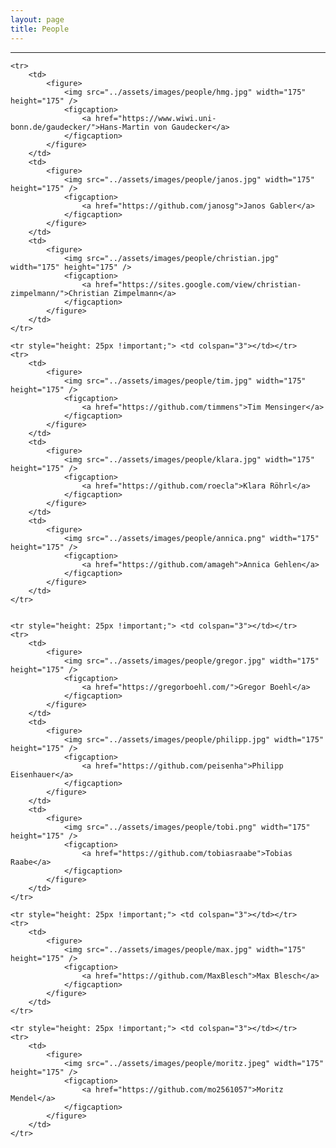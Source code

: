 ```yaml
---
layout: page
title: People
---
```


---

<table>

    <tr>
        <td> 
            <figure>
                <img src="../assets/images/people/hmg.jpg" width="175" height="175" />
                <figcaption>
                    <a href="https://www.wiwi.uni-bonn.de/gaudecker/">Hans-Martin von Gaudecker</a>
                </figcaption>
            </figure>
        </td>
        <td> 
            <figure>
                <img src="../assets/images/people/janos.jpg" width="175" height="175" />
                <figcaption>
                    <a href="https://github.com/janosg">Janos Gabler</a>
                </figcaption>
            </figure>
        </td>
        <td> 
            <figure>
                <img src="../assets/images/people/christian.jpg" width="175" height="175" />
                <figcaption>
                    <a href="https://sites.google.com/view/christian-zimpelmann/">Christian Zimpelmann</a>
                </figcaption>
            </figure>
        </td>
    </tr>
    
    <tr style="height: 25px !important;"> <td colspan="3"></td></tr>
    <tr>
        <td> 
            <figure>
                <img src="../assets/images/people/tim.jpg" width="175" height="175" />
                <figcaption>
                    <a href="https://github.com/timmens">Tim Mensinger</a>
                </figcaption>
            </figure>
        </td>
        <td> 
            <figure>
                <img src="../assets/images/people/klara.jpg" width="175" height="175" />
                <figcaption>
                    <a href="https://github.com/roecla">Klara Röhrl</a>
                </figcaption>
            </figure>
        </td>
        <td> 
            <figure>
                <img src="../assets/images/people/annica.png" width="175" height="175" />
                <figcaption>
                    <a href="https://github.com/amageh">Annica Gehlen</a>
                </figcaption>
            </figure>
        </td>
    </tr>
    

    <tr style="height: 25px !important;"> <td colspan="3"></td></tr>
    <tr>
        <td> 
            <figure>
                <img src="../assets/images/people/gregor.jpg" width="175" height="175" />
                <figcaption>
                    <a href="https://gregorboehl.com/">Gregor Boehl</a>
                </figcaption>
            </figure>
        </td>
        <td> 
            <figure>
                <img src="../assets/images/people/philipp.jpg" width="175" height="175" />
                <figcaption>
                    <a href="https://github.com/peisenha">Philipp Eisenhauer</a>
                </figcaption>
            </figure>
        </td>
        <td> 
            <figure>
                <img src="../assets/images/people/tobi.png" width="175" height="175" />
                <figcaption>
                    <a href="https://github.com/tobiasraabe">Tobias Raabe</a>
                </figcaption>
            </figure>
        </td>
    </tr>

    <tr style="height: 25px !important;"> <td colspan="3"></td></tr>
    <tr>
        <td> 
            <figure>
                <img src="../assets/images/people/max.jpg" width="175" height="175" />
                <figcaption>
                    <a href="https://github.com/MaxBlesch">Max Blesch</a>
                </figcaption>
            </figure>
        </td>
    </tr>

    <tr style="height: 25px !important;"> <td colspan="3"></td></tr>
    <tr>
        <td> 
            <figure>
                <img src="../assets/images/people/moritz.jpeg" width="175" height="175" />
                <figcaption>
                    <a href="https://github.com/mo2561057">Moritz Mendel</a>
                </figcaption>
            </figure>
        </td>
    </tr>

</table>
